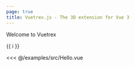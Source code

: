 ```yaml
---
page: true
title: Vuetrex.js - The 3D extension for Vue 3
---
```

Welcome to Vuetrex

<span v-for="i in 7">{{ i }} </span>

<<< @/examples/src/Hello.vue
<script setup>
import Hello from './examples/src/Hello.vue';
</script>

<Hello simple /> 

[comment]: <> (<Vuetrex>)

[comment]: <> (<row>)

[comment]: <> (<box/>)

[comment]: <> (</row>)

[comment]: <> (</Vuetrex>)

